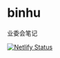 # binhu
业委会笔记

[![Netlify Status](https://api.netlify.com/api/v1/badges/f77ed8f9-6eaa-46de-93ee-6e567ab65b9d/deploy-status)](https://app.netlify.com/sites/binhu/deploys)